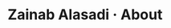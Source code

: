 ---
layout:      page
title:       "Zainab Alasadi · About"
heading:     "About"
description: "Zainab Alasadi is a UX designer and developer rethinking the status quo through experimentation, compassion and inclusivity. Currently a HCI thesis student at UNSW."
---